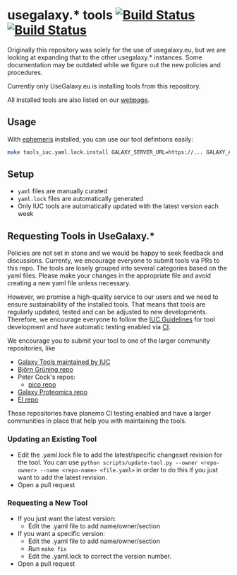 # usegalaxy.\* tools [![Build Status](https://build.galaxyproject.eu/buildStatus/icon?style=flat-square&subject=Update%20Trusted&job=usegalaxy-eu%2Fupdate-trusted-tools)](https://build.galaxyproject.eu/job/usegalaxy-eu/job/update-trusted-tools/) [![Build Status](https://build.galaxyproject.eu/buildStatus/icon?style=flat-square&subject=Install%20Tools&job=usegalaxy-eu%2Finstall-tools)](https://build.galaxyproject.eu/job/usegalaxy-eu/job/install-tools/)


Originally this repository was solely for the use of usegalaxy.eu, but we are looking at expanding that to the other usegalaxy.\* instances.
Some documentation may be outdated while we figure out the new policies and procedures.

Currently only UseGalaxy.eu is installing tools from this repository.

All installed tools are also listed on our [webpage](https://galaxyproject.eu/tools).

## Usage

With [ephemeris](https://ephemeris.readthedocs.io/en/latest/) installed, you can use our tool defintions easily:

```bash
make tools_iuc.yaml.lock.install GALAXY_SERVER_URL=https://... GALAXY_API_KEY=...
```

## Setup

- `yaml` files are manually curated
- `yaml.lock` files are automatically generated
- Only IUC tools are automatically updated with the latest version each week

## Requesting Tools in UseGalaxy.\*

Policies are not set in stone and we would be happy to seek feedback and discussions.
Currenty, we encourage everyone to submit tools via PRs to this repo. The tools are losely grouped into several categories based on the yaml files. Please make your changes in the appropriate file and avoid creating a new yaml file unless necessary.

However, we promise a high-quality service to
our users and we need to ensure sustainability of the installed tools. That means that tools are regularly updated, tested
and can be adjusted to new developments.
Therefore, we encourage everyone to follow the [IUC Guidelines](https://galaxy-iuc-standards.readthedocs.io/en/latest/index.html) for tool development and have automatic testing enabled via [CI](https://en.wikipedia.org/wiki/Continuous_integration).

We encourage you to submit your tool to one of the larger community repositories, like

 * [Galaxy Tools maintained by IUC](https://github.com/galaxyproject/tools-iuc)
 * [Björn Grüning repo](https://github.com/bgruening/galaxytools)
 * Peter Cock's repos:
   * [pico repo](https://github.com/peterjc/pico_galaxy)
 * [Galaxy Proteomics repo](https://github.com/galaxyproteomics/tools-galaxyp)
 * [EI repo](https://github.com/TGAC/earlham-galaxytools)

 These repositories have planemo CI testing enabled and have a larger communities in place that help you with maintaining the
 tools.

### Updating an Existing Tool

- Edit the .yaml.lock file to add the latest/specific changeset revision for the tool. You can use `python scripts/update-tool.py --owner <repo-owner> --name <repo-name> <file.yaml>` in order to do this if you just want to add the latest revision.
- Open a pull request

### Requesting a New Tool

- If you just want the latest version:
	- Edit the .yaml file to add name/owner/section
- If you want a specific version:
	- Edit the .yaml file to add name/owner/section
	- Run `make fix`
	- Edit the .yaml.lock to correct the version number.
- Open a pull request
